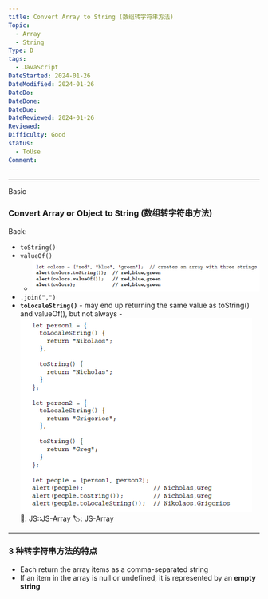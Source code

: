 ```yaml
---
title: Convert Array to String (数组转字符串方法)
Topic:
  - Array
  - String
Type: D
tags:
  - JavaScript
DateStarted: 2024-01-26
DateModified: 2024-01-26
DateDo:
DateDone:
DateDue:
DateReviewed: 2024-01-26
Reviewed:
Difficulty: Good
status:
  - ToUse
Comment:
---
```


---

Basic

### Convert Array or Object to String (数组转字符串方法)

Back:

- `toString()`
- `valueOf()`
  - ![](./z-Assets/1691303468091.png)
- `.join(",")`
- **`toLocaleString()`** - may end up returning the same value as toString() and valueOf(), but not always - ![](./z-Assets/1691303867882.png)
📌: JS::JS-Array
🏷️: JS-Array
<!--ID: 1706600287338-->

---

<!--SR:!2024-01-30,1,230-->

### 3 种转字符串方法的特点

- Each return the array items as a comma-separated string
- If an item in the array is null or undefined, it is represented by an **empty string**
